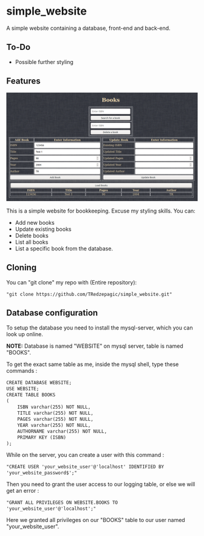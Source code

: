 # simple_website
A simple website containing a database, front-end and back-end.

## To-Do
- Possible further styling
  
## Features
![Looks :)](/assets/looks.png)

This is a simple website for bookkeeping. Excuse my styling skills.
You can:
- Add new books
- Update existing books
- Delete books
- List all books
- List a specific book
from the database.

## Cloning
You can "git clone" my repo with (Entire repository):

```
"git clone https://github.com/TRedzepagic/simple_website.git"
```

## Database configuration
To setup the database you need to install the mysql-server, which you can look up online.

**NOTE:** Database is named "WEBSITE" on mysql server, table is named "BOOKS".

To get the exact same table as me, inside the mysql shell, type these commands :
```
CREATE DATABASE WEBSITE;
USE WEBSITE;
CREATE TABLE BOOKS
(
    ISBN varchar(255) NOT NULL,
    TITLE varchar(255) NOT NULL,
    PAGES varchar(255) NOT NULL,
    YEAR varchar(255) NOT NULL,
    AUTHORNAME varchar(255) NOT NULL,
    PRIMARY KEY (ISBN)
);
```
While on the server, you can create a user with this command :

```
"CREATE USER 'your_website_user'@'localhost' IDENTIFIED BY 'your_website_password$';"
```
Then you need to grant the user access to our logging table, or else we will get an error :

```
"GRANT ALL PRIVILEGES ON WEBSITE.BOOKS TO 'your_website_user'@'localhost';"
```
Here we granted all privileges on our "BOOKS" table to our user named "your_website_user".